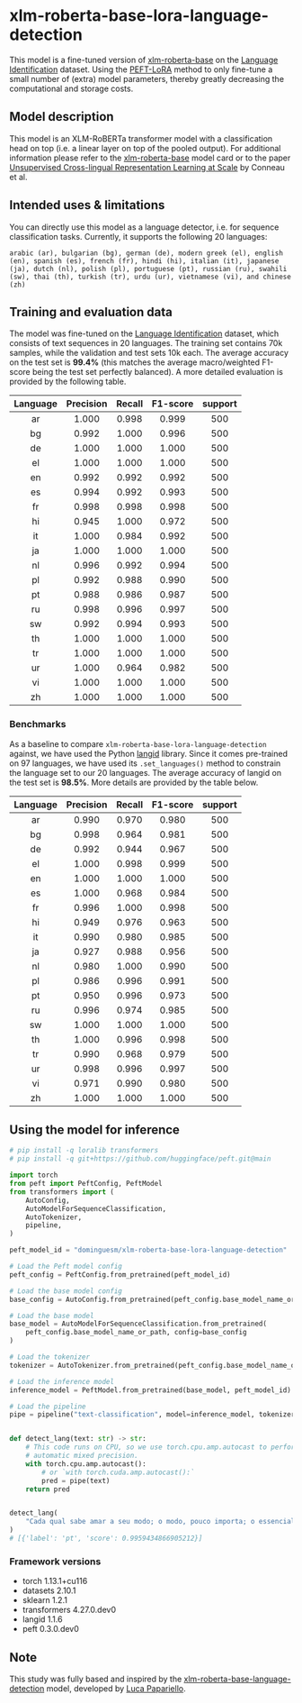 # xlm-roberta-base-lora-language-detection

This model is a fine-tuned version of [xlm-roberta-base](https://huggingface.co/xlm-roberta-base) on the [Language Identification](https://huggingface.co/datasets/papluca/language-identification#additional-information) dataset. Using the [PEFT-LoRA](https://github.com/huggingface/peft/) method to only fine-tune a small number of (extra) model parameters, thereby greatly decreasing the computational and storage costs.

## Model description

This model is an XLM-RoBERTa transformer model with a classification head on top (i.e. a linear layer on top of the pooled output). 
For additional information please refer to the [xlm-roberta-base](https://huggingface.co/xlm-roberta-base) model card or to the paper [Unsupervised Cross-lingual Representation Learning at Scale](https://arxiv.org/abs/1911.02116) by Conneau et al.

## Intended uses & limitations

You can directly use this model as a language detector, i.e. for sequence classification tasks. Currently, it supports the following 20 languages: 

`arabic (ar), bulgarian (bg), german (de), modern greek (el), english (en), spanish (es), french (fr), hindi (hi), italian (it), japanese (ja), dutch (nl), polish (pl), portuguese (pt), russian (ru), swahili (sw), thai (th), turkish (tr), urdu (ur), vietnamese (vi), and chinese (zh)`

## Training and evaluation data

The model was fine-tuned on the [Language Identification](https://huggingface.co/datasets/papluca/language-identification#additional-information) dataset, which consists of text sequences in 20 languages. The training set contains 70k samples, while the validation and test sets 10k each. The average accuracy on the test set is **99.4%** (this matches the average macro/weighted F1-score being the test set perfectly balanced). A more detailed evaluation is provided by the following table.

| Language | Precision | Recall | F1-score | support |
|:--------:|:---------:|:------:|:--------:|:-------:|
|ar        | 1.000     |0.998   |0.999     |  500    |
|bg        | 0.992     |1.000   |0.996     |  500    |
|de        | 1.000     |1.000   |1.000     |  500    |
|el        | 1.000     |1.000   |1.000     |  500    |
|en        | 0.992     |0.992   |0.992     |  500    |
|es        | 0.994     |0.992   |0.993     |  500    |
|fr        | 0.998     |0.998   |0.998     |  500    |
|hi        | 0.945     |1.000   |0.972     |  500    |
|it        | 1.000     |0.984   |0.992     |  500    |
|ja        | 1.000     |1.000   |1.000     |  500    |
|nl        | 0.996     |0.992   |0.994     |  500    |
|pl        | 0.992     |0.988   |0.990     |  500    |
|pt        | 0.988     |0.986   |0.987     |  500    |
|ru        | 0.998     |0.996   |0.997     |  500    |
|sw        | 0.992     |0.994   |0.993     |  500    |
|th        | 1.000     |1.000   |1.000     |  500    |
|tr        | 1.000     |1.000   |1.000     |  500    |
|ur        | 1.000     |0.964   |0.982     |  500    |
|vi        | 1.000     |1.000   |1.000     |  500    |
|zh        | 1.000     |1.000   |1.000     |  500    |

### Benchmarks

As a baseline to compare `xlm-roberta-base-lora-language-detection` against, we have used the Python [langid](https://github.com/saffsd/langid.py) library. Since it comes pre-trained on 97 languages, we have used its `.set_languages()` method to constrain the language set to our 20 languages. The average accuracy of langid on the test set is **98.5%**. More details are provided by the table below.

| Language | Precision | Recall | F1-score | support |
|:--------:|:---------:|:------:|:--------:|:-------:|
|ar        |0.990      |0.970   |0.980     |500      |
|bg        |0.998      |0.964   |0.981     |500      |
|de        |0.992      |0.944   |0.967     |500      |
|el        |1.000      |0.998   |0.999     |500      |
|en        |1.000      |1.000   |1.000     |500      |
|es        |1.000      |0.968   |0.984     |500      |
|fr        |0.996      |1.000   |0.998     |500      |
|hi        |0.949      |0.976   |0.963     |500      |
|it        |0.990      |0.980   |0.985     |500      |
|ja        |0.927      |0.988   |0.956     |500      |
|nl        |0.980      |1.000   |0.990     |500      |
|pl        |0.986      |0.996   |0.991     |500      |
|pt        |0.950      |0.996   |0.973     |500      |
|ru        |0.996      |0.974   |0.985     |500      |
|sw        |1.000      |1.000   |1.000     |500      |
|th        |1.000      |0.996   |0.998     |500      |
|tr        |0.990      |0.968   |0.979     |500      |
|ur        |0.998      |0.996   |0.997     |500      |
|vi        |0.971      |0.990   |0.980     |500      |
|zh        |1.000      |1.000   |1.000     |500      |

## Using the model for inference

```python
# pip install -q loralib transformers
# pip install -q git+https://github.com/huggingface/peft.git@main

import torch
from peft import PeftConfig, PeftModel
from transformers import (
    AutoConfig,
    AutoModelForSequenceClassification,
    AutoTokenizer,
    pipeline,
)

peft_model_id = "dominguesm/xlm-roberta-base-lora-language-detection"

# Load the Peft model config
peft_config = PeftConfig.from_pretrained(peft_model_id)

# Load the base model config
base_config = AutoConfig.from_pretrained(peft_config.base_model_name_or_path)

# Load the base model
base_model = AutoModelForSequenceClassification.from_pretrained(
    peft_config.base_model_name_or_path, config=base_config
)

# Load the tokenizer
tokenizer = AutoTokenizer.from_pretrained(peft_config.base_model_name_or_path)

# Load the inference model
inference_model = PeftModel.from_pretrained(base_model, peft_model_id)

# Load the pipeline
pipe = pipeline("text-classification", model=inference_model, tokenizer=tokenizer)


def detect_lang(text: str) -> str:
    # This code runs on CPU, so we use torch.cpu.amp.autocast to perform
    # automatic mixed precision.
    with torch.cpu.amp.autocast():
        # or `with torch.cuda.amp.autocast():`
        pred = pipe(text)
    return pred


detect_lang(
    "Cada qual sabe amar a seu modo; o modo, pouco importa; o essencial é que saiba amar."
)
# [{'label': 'pt', 'score': 0.9959434866905212}]

```

### Framework versions

- torch 1.13.1+cu116
- datasets 2.10.1
- sklearn 1.2.1
- transformers 4.27.0.dev0
- langid 1.1.6
- peft 0.3.0.dev0

## Note

This study was fully based and inspired by the [xlm-roberta-base-language-detection](https://huggingface.co/papluca/xlm-roberta-base-language-detection) model, developed by [Luca Papariello](https://github.com/LucaPapariello).